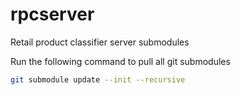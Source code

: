 # rpcserver

Retail product classifier server submodules

Run the following command to pull all git submodules

```bash
git submodule update --init --recursive
```
